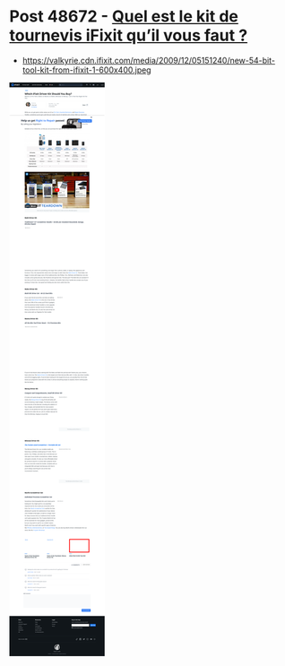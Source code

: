 # Post 48672 - [Quel est le kit de tournevis iFixit qu’il vous faut ?](https://www.ifixit.com/News/48672/quel-est-le-kit-de-tournevis-ifixit-quil-vous-faut)

- https://valkyrie.cdn.ifixit.com/media/2009/12/05151240/new-54-bit-tool-kit-from-ifixit-1-600x400.jpeg

![screencap](screenshots/72539b0d-d43d-4bd2-abb8-01c68e2c4d8a.png)
